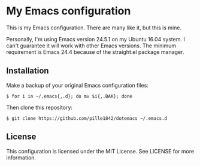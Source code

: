 # My Emacs configuration

This is my Emacs configuration. There are many like it, but this is mine.

Personally, I'm using Emacs version 24.5.1 on my Ubuntu 16.04 system. I can't
guarantee it will work with other Emacs versions. The minimum requirement is
Emacs 24.4 because of the straight.el package manager.

## Installation

Make a backup of your original Emacs configuration files:

```
$ for i in ~/.emacs{,.d}; do mv $i{,.BAK}; done
```

Then clone this repository:

```
$ git clone https://github.com/pille1842/dotemacs ~/.emacs.d
```

## License

This configuration is licensed under the MIT License. See LICENSE for more
information.
